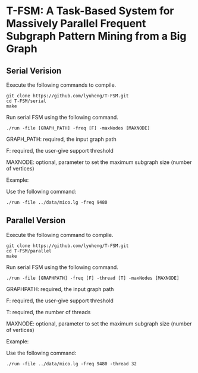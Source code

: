 # T-FSM: A Task-Based System for Massively Parallel Frequent Subgraph Pattern Mining from a Big Graph


## Serial Verision

Execute the following commands to compile.
```
git clone https://github.com/lyuheng/T-FSM.git
cd T-FSM/serial
make
```
Run serial FSM using the following command.
```
./run -file [GRAPH_PATH] -freq [F] -maxNodes [MAXNODE]
```

GRAPH_PATH: required, the input graph path

F: required, the user-give support threshold

MAXNODE: optional, parameter to set the maximum subgraph size (number of vertices)

Example:

Use the following command:
```
./run -file ../data/mico.lg -freq 9480
```

## Parallel Version
Execute the following command to complie.
```
git clone https://github.com/lyuheng/T-FSM.git
cd T-FSM/parallel
make
```

Run serial FSM using the following command.
```
./run -file [GRAPHPATH] -freq [F] -thread [T] -maxNodes [MAXNODE]
```

GRAPHPATH: required, the input graph path

F: required, the user-give support threshold

T: required, the number of threads

MAXNODE: optional, parameter to set the maximum subgraph size (number of vertices)

Example:

Use the following command:
```
./run -file ../data/mico.lg -freq 9480 -thread 32
```
